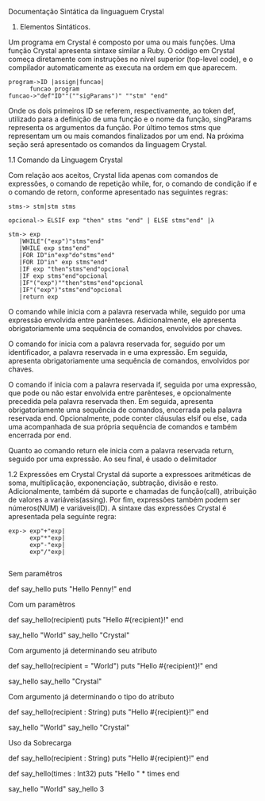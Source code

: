 Documentação Sintática da linguaguem Crystal

1. Elementos Sintáticos.

Um programa em Crystal é composto por uma ou mais funções. Uma função Crystal apresenta sintaxe similar a Ruby.
O código em Crystal  começa diretamente com instruções no nível superior (top-level code), e o compilador automaticamente as executa na ordem em que aparecem.

```
program->ID |assign|funcao|
      funcao program
funcao->"def"ID""(""sigParams")" ""stm" "end"
``` 
Onde os dois primeiros ID se referem, respectivamente, ao token def, utilizado para a definição de uma função e o nome da função, singParams representa os argumentos da função. Por último temos stms que representam um ou mais comandos finalizados por um end. Na próxima seção será apresentado os comandos da linguagem Crystal. 

1.1 Comando da Linguagem Crystal

Com relação aos aceitos, Crystal lida apenas com comandos de expressôes, o comando de repetição while, for, o comando de condição if e o comando de retorn, conforme apresentado nas seguintes regras:

```
stms-> stm|stm stms

opcional-> ELSIF exp "then" stms "end" | ELSE stms"end" |λ

stm-> exp
   |WHILE"("exp")"stms"end"
   |WHILE exp stms"end"
   |FOR ID"in"exp"do"stms"end"
   |FOR ID"in" exp stms"end"
   |IF exp "then"stms"end"opcional
   |IF exp stms"end"opcional
   |IF"("exp")""then"stms"end"opcional
   |IF"("exp")"stms"end"opcional
   |return exp
```
O comando while inicia com a palavra reservada while, seguido por uma expressão envolvida entre parênteses. Adicionalmente, ele apresenta obrigatoriamente uma sequência de comandos, envolvidos por chaves.

O comando for inicia com a palavra reservada for, seguido por um identificador, a palavra reservada in e uma expressão. Em seguida, apresenta obrigatoriamente uma sequência de comandos, envolvidos por chaves.

O comando if inicia com a palavra reservada if, seguida por uma expressão, que pode ou não estar envolvida entre parênteses, e opcionalmente precedida pela palavra reservada then. Em seguida, apresenta obrigatoriamente uma sequência de comandos, encerrada pela palavra reservada end. Opcionalmente, pode conter cláusulas elsif ou else, cada uma acompanhada de sua própria sequência de comandos e também encerrada por end.

Quanto ao comando return ele inicia com a palavra reservada return, seguido por uma expressão. Ao seu final, é usado o delimitador

1.2 Expressôes em Crystal
Crystal dá suporte a expressoes aritméticas de soma, multiplicação, exponenciação, subtração, divisão e resto. Adicionalmente, também dá suporte e chamadas de função(call), atribuição de valores a variáveis(assing). Por fim, expressôes também podem ser números(NUM) e variáveis(ID). A sintaxe das expressôes Crystal é apresentada pela seguinte regra:

```
exp-> exp"+"exp|
      exp"*"exp|
      exp"-"exp|
      exp"/"exp|
      
```
Sem paramêtros

def say_hello
  puts "Hello Penny!"
end

Com um paramêtros

def say_hello(recipient)
  puts "Hello #{recipient}!"
end

say_hello "World"
say_hello "Crystal"

Com argumento já determinando seu atributo 

def say_hello(recipient = "World")
  puts "Hello #{recipient}!"
end

say_hello
say_hello "Crystal"

Com argumento já determinando o tipo do atributo

def say_hello(recipient : String)
  puts "Hello #{recipient}!"
end

say_hello "World"
say_hello "Crystal"

Uso da Sobrecarga

def say_hello(recipient : String)
  puts "Hello #{recipient}!"
end

def say_hello(times : Int32)
  puts "Hello " * times
end

say_hello "World"
say_hello 3
```




